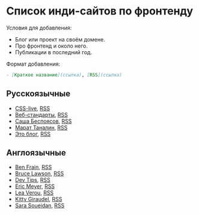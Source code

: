 # Список инди-сайтов по фронтенду

Условия для добавления:

- Блог или проект на своём домене.
- Про фронтенд и около него.
- Публикации в последний год.

Формат добавления:

```md
- [Краткое название](ссылка), [RSS](ссылка)
```

## Русскоязычные

- [CSS-live](https://css-live.ru/), [RSS](https://css-live.ru/feed/)
- [Веб-стандарты](https://web-standards.ru/articles/), [RSS](https://web-standards.ru/articles/feed/)
- [Саша Беспоясов](https://bespoyasov.ru/blog/), [RSS](https://bespoyasov.ru/rss.xml)
- [Марат Таналин](https://tanalin.com/blog/), [RSS](https://tanalin.com/blog/feeds/rss/)
- [Это блог](https://isqua.ru/blog/), [RSS](https://isqua.ru/blog/rss/)

## Англоязычные

- [Ben Frain](https://benfrain.com/blog/), [RSS](https://benfrain.com/feed)
- [Bruce Lawson](https://www.brucelawson.co.uk/), [RSS](https://www.brucelawson.co.uk/feed/)
- [Dev Tips](https://mefody.dev/), [RSS](https://mefody.dev/feed/rss.xml)
- [Eric Meyer](https://meyerweb.com/), [RSS](https://meyerweb.com/eric/thoughts/feed/)
- [Lea Verou](https://lea.verou.me/), [RSS](https://lea.verou.me/feed/)
- [Kitty Giraudel](https://kittygiraudel.com/blog/), [RSS](https://kittygiraudel.com/rss)
- [Sara Soueidan](https://www.sarasoueidan.com/blog/), [RSS](https://www.sarasoueidan.com/blog/index.xml)
